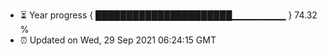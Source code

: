 - ⏳ Year progress { ██████████████████████▁▁▁▁▁▁▁▁ } 74.32 %
- ⏰ Updated on Wed, 29 Sep 2021 06:24:15 GMT

